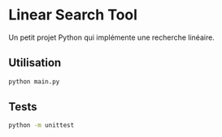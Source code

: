 # Linear Search Tool

Un petit projet Python qui implémente une recherche linéaire.

## Utilisation

```bash
python main.py
```

## Tests

```bash
python -m unittest
```
